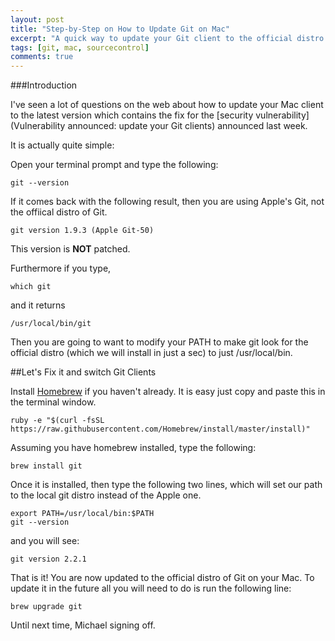 ```yaml
---
layout: post
title: "Step-by-Step on How to Update Git on Mac"
excerpt: "A quick way to update your Git client to the official distro."
tags: [git, mac, sourcecontrol]
comments: true
---
```


###Introduction

I've seen a lot of questions on the web about how to update your Mac client to the latest version which contains the fix for the [security vulnerability](Vulnerability announced: update your Git clients) announced last week. 

It is actually quite simple: 

Open your terminal prompt and type the following: 

	git --version
	
If it comes back with the following result, then you are using Apple's Git, not the offiical distro of Git. 

	git version 1.9.3 (Apple Git-50)
	
This version is **NOT** patched. 

Furthermore if you type, 

	which git
	
and it returns

	/usr/local/bin/git
	
Then you are going to want to modify your PATH to make git look for the official distro (which we will install in just a sec) to just /usr/local/bin.

##Let's Fix it and switch Git Clients

Install [Homebrew](http://brew.sh) if you haven't already. It is easy just copy and paste this in the terminal window. 

	ruby -e "$(curl -fsSL https://raw.githubusercontent.com/Homebrew/install/master/install)"
	
Assuming you have homebrew installed, type the following: 

	brew install git
	
Once it is installed, then type the following two lines, which will set our path to the local git distro instead of the Apple one.  

	export PATH=/usr/local/bin:$PATH
	git --version
	
and you will see:

	git version 2.2.1
	
That is it! You are now updated to the official distro of Git on your Mac. To update it in the future all you will need to do is run the following line:

	brew upgrade git
	
Until next time, Michael signing off.


